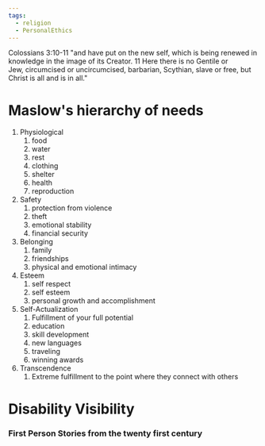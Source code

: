 ```yaml
---
tags:
  - religion
  - PersonalEthics
---
```


Colossians 3:10-11 
"and have put on the new self, which is being renewed in knowledge in the image of its Creator. 11 Here there is no Gentile or Jew, circumcised or uncircumcised, barbarian, Scythian, slave or free, but Christ is all and is in all."  


# Maslow's hierarchy of needs
1. Physiological
	1. food
	2. water
	3. rest
	4. clothing
	5. shelter
	6. health
	7. reproduction
2. Safety
	1. protection from violence
	2. theft
	3. emotional stability
	4. financial security
3. Belonging
	1. family
	2. friendships
	3. physical and emotional intimacy
4. Esteem
	1. self respect
	2. self esteem
	3. personal growth and accomplishment
5. Self-Actualization
	1. Fulfillment of your full potential
	2. education
	3. skill development
	4. new languages
	5. traveling
	6. winning awards
6. Transcendence
	1. Extreme fulfillment to the point where they connect with others



# Disability Visibility
### First Person Stories from the twenty first century

